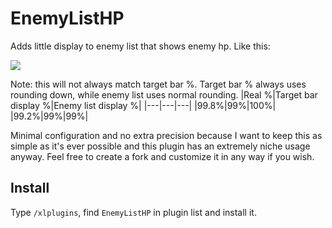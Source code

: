 # EnemyListHP
Adds little display to enemy list that shows enemy hp. Like this:

![](https://i.imgur.com/OHmeHhn.png)

Note: this will not always match target bar %. Target bar % always uses rounding down, while enemy list uses normal rounding.
|Real %|Target bar display %|Enemy list display %|
|---|---|---|
|99.8%|99%|100%|
|99.2%|99%|99%|

Minimal configuration and no extra precision because I want to keep this as simple as it's ever possible and this plugin has an extremely niche usage anyway. 
Feel free to create a fork and customize it in any way if you wish.

## Install
Type `/xlplugins`, find `EnemyListHP` in plugin list and install it.
